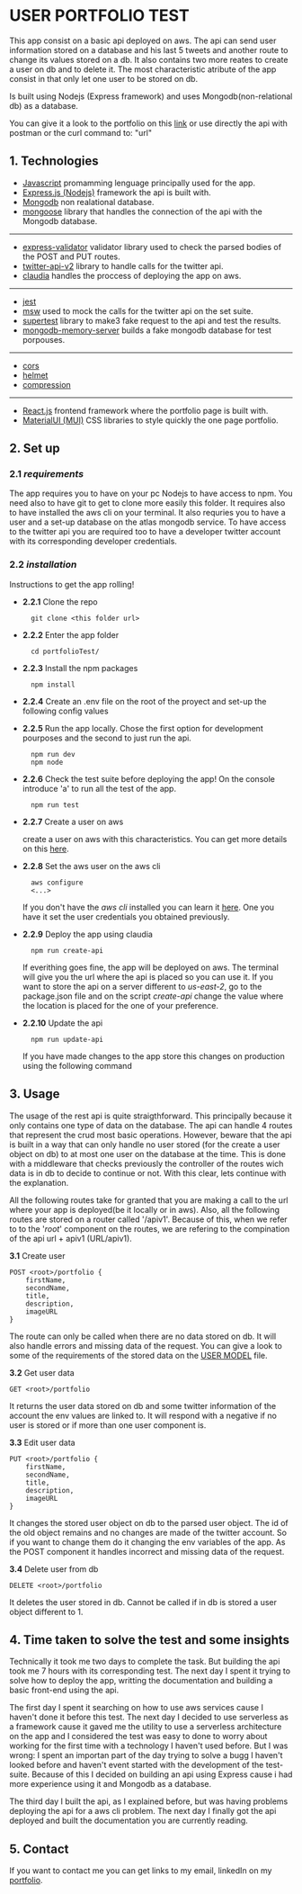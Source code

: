#  USER PORTFOLIO TEST
This app consist on a basic api deployed on aws. The api can send user information stored on a database and his last 5 tweets and another route to change its values stored on a db. It also contains two more reates to create a user on db and to delete it. The most characteristic atribute of the app consist in that only let one user to be stored on db.

Is built using Nodejs (Express framework) and uses Mongodb(non-relational db) as a database.

You can give it a look to the portfolio on this [link](/) or use directly the api with postman or the curl command to: "url"

## 1. Technologies
- [Javascript](/) promamming lenguage principally used for the app.
- [Express.js (Nodejs)](/) framework the api is built with.
- [Mongodb](/) non realational database.
- [mongoose](/) library that handles the connection of the api with the Mongodb database.
---
- [express-validator](/) validator library used to check the parsed bodies of the POST and PUT routes.
- [twitter-api-v2](/) library to handle calls for the twitter api.
- [claudia](/) handles the proccess of deploying the app on aws.
---
-  [jest](/)
-  [msw](/) used to mock the calls for the twitter api on the set suite.
-  [supertest](/) library to make3 fake request to the api and test the results.
-  [mongodb-memory-server](/) builds a fake mongodb database for test porpouses.
---
- [cors](/)
- [helmet](/)
- [compression](/)
---
- [React.js](/) frontend framework where the portfolio page is built with.
- [MaterialUI (MUI)](/) CSS libraries to style quickly the one page portfolio.

## 2. Set up
### 2.1 *requirements*
The app requires you to have on your pc Nodejs to have access to npm. You need also to have git to get to clone more easily this folder. It requires also to have installed the aws cli on your terminal. It also requries you to have a user and a set-up database on the atlas mongodb service. To have access to the twitter api you are required too to have a developer twitter account with its corresponding developer credentials.
### 2.2 *installation*
Instructions to get the app rolling!

- **2.2.1** Clone the repo

        git clone <this folder url>
    
- **2.2.2** Enter the app folder

        cd portfolioTest/

- **2.2.3** Install the npm packages

        npm install

- **2.2.4** Create an .env file on the root of the proyect and set-up the following config values

- **2.2.5** Run the app locally. Chose the first option for development pourposes and the second to just run the api.

        npm run dev
        npm node

- **2.2.6** Check the test suite before deploying the app! On the console introduce 'a' to run all the test of the app.

        npm run test

- **2.2.7** Create a user on aws

    create a user on aws with this characteristics. You can get more details on this [here](/).

- **2.2.8** Set the aws user on the aws cli


        aws configure
        <...>    
    If you don't have the *aws cli* installed you can learn it [here](/). One you have it set the user credentials you obtained previously.

- **2.2.9** Deploy the app using claudia

        npm run create-api
    If everithing goes fine, the app will be deployed on aws. The terminal will give you the url where the api is placed so you can use it. If you want to store the api on a server different to *us-east-2*, go to the package.json file and on the script *create-api* change the value where the location is placed for the one of your preference.

- **2.2.10** Update the api

        npm run update-api

    If you have made changes to the app store this changes on production using the following command

## 3. Usage
The usage of the rest api is quite straigthforward. This principally because it only contains one type of data on the database. The api can handle 4 routes that represent the crud most basic operations. However, beware that the api is built in a way that can only handle no user stored (for the create a user object on db) to at most one user on the database at the time. This is done with a middleware that checks previously the controller of the routes wich data is in db to decide to continue or not. With this clear, lets continue with the explanation.

All the following routes take for granted that you are making a call to the url where your app is deployed(be it locally or in aws). Also, all the following routes are stored on a router called '/apiv1'. Because of this, when we refer to to the '*root*' component on the routes, we are refering to the compination of the api url + apiv1 (URL/apiv1).

**3.1** Create user

    POST <root>/portfolio {
        firstName,
        secondName,
        title,
        description,
        imageURL
    }

The route can only be called when there are no data stored on db. It will also handle errors and missing data of the request. You can give a look to some of the requirements of the stored data on the [USER MODEL](/) file.

**3.2** Get user data

    GET <root>/portfolio 

It returns the user data stored on db and some twitter information of the account the env values are linked to. It will respond with a negative if no user is stored or if more than one user component is.

**3.3** Edit user data

    PUT <root>/portfolio {
        firstName,
        secondName,
        title,
        description,
        imageURL
    }

It changes the stored user object on db to the parsed user object. The id of the old object remains and no changes are made of the twitter account. So if you want to change them do it changing the env variables of the app. As the POST component it handles incorrect and missing data of the request.

**3.4** Delete user from db

    DELETE <root>/portfolio 

It deletes the user stored in db. Cannot be called if in db is stored a user object different to 1.

## 4. Time taken to solve the test and some insights
Technically it took me two days to complete the task. But building the api took me 7 hours with its corresponding test. The next day I spent it trying to solve how to deploy the app, writting the documentation and building a basic front-end using the api.

The first day I spent it searching on how to use aws services cause I haven't done it before this test. The next day I decided to use serverless as a framework cause it gaved me the utility to use a serverless architecture on the app and I considered the test was easy to done to worry about working for the first time with a technology I haven't used before. But I was wrong: I spent an importan part of the day trying to solve a bugg I haven't looked before and haven't event started with the development of the test-suite. Because of this I decided on building an api using Express cause i had more experience using it and Mongodb as a database.

The third day I built the api, as I explained before, but was having problems deploying the api for a aws cli problem. The next day I finally got the api deployed and built the documentation you are currently reading.
## 5. Contact
If you want to contact me you can get links to my email, linkedIn on my [portfolio](www.mateodiazdev.com).